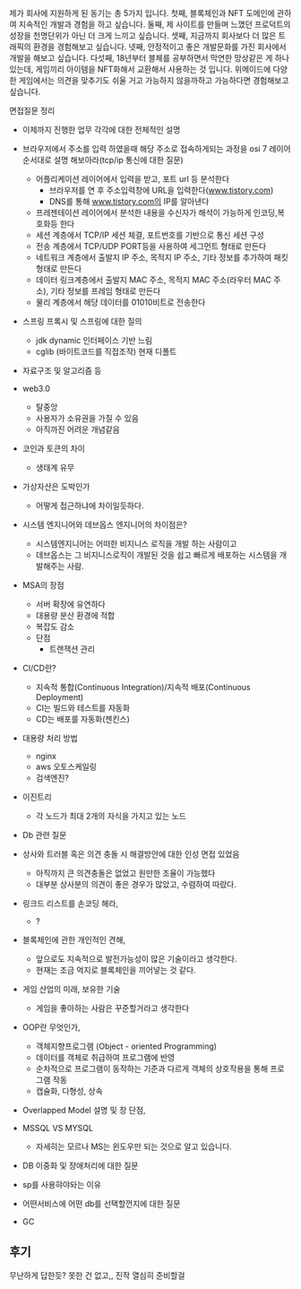 제가 회사에 지원하게 된 동기는 총 5가지 입니다.
첫째, 블록체인과 NFT 도메인에 관하여 지속적인 개발과 경험을 하고 싶습니다.
둘째, 제 사이트를 만들며 느꼈던 프로덕트의 성장을 천명단위가 아닌 더 크게 느끼고 싶습니다.
셋째, 지금까지 회사보다 더 많은 트래픽의 환경을 경험해보고 싶습니다.
넷째, 안정적이고 좋은 개발문화를 가진 회사에서 개발을 해보고 싶습니다.
다섯째, 18년부터 블체를 공부하면서 막연한 망상같은 게 하나있는데,
게임끼리 아이템을 NFT화해서 교환해서 사용하는 것 입니다.
위메이드에 다양한 게임에서는 의견을 맞추기도 쉬울 거고 가능하지 않을까하고 가능하다면 경험해보고 싶습니다.

면접질문 정리 
- 이제까지 진행한 업무 각각에 대한 전체적인 설명
- 브라우저에서 주소를 입력 하였을때 해당 주소로 접속하게되는 과정을 osi 7 레이어 순서대로 설명 해보아라(tcp/ip 통신에 대한 질문)
  - 어플리케이션 레이어에서 입력을 받고, 포트 url 등 분석한다
    - 브라우저를 연 후 주소입력창에 URL을 입력한다(www.tistory.com)
    - DNS를 통해 www.tistory.com의 IP를 알아낸다
  - 프레젠테이션 레이어에서 분석한 내용을 수신자가 해석이 가능하게 인코딩,복호화등 한다
  - 세션 계층에서 TCP/IP 세션 체결, 포트번호를 기반으로 통신 세션 구성
  - 전송 계층에서 TCP/UDP PORT등을 사용하여 세그먼트 형태로 만든다 
  - 네트워크 계층에서 출발지 IP 주소, 목적지 IP 주소, 기타 정보를 추가하여 패킷 형태로 만든다
  - 데이터 링크계층에서 출발지 MAC 주소, 목적지 MAC 주소(라우터 MAC 주소), 기타 정보를 프레임 형태로 만든다
  - 물리 계층에서 해당 데이터를 01010비트로 전송한다

- 스프링 프록시 및 스프링에 대한 질의
  - jdk dynamic 인터페이스 기반 느림
  - cglib (바이트코드를 직접조작) 현재 디폴트
- 자료구조 및 알고리즘 등
- web3.0
  - 탈중앙
  - 사용자가 소유권을 가질 수 있음
  - 아직까진 어려운 개념같음
- 코인과 토큰의 차이
  - 생태계 유무
- 가상자산은 도박인가
  - 어떻게 접근하냐에 차이일듯하다.
- 시스템 엔지니어와 데브옵스 엔지니어의 차이점은? 
  - 시스템엔지니어는 어떠한 비지니스 로직을 개발 하는 사람이고
  - 데브옵스는 그 비지니스로직이 개발된 것을 쉽고 빠르게 배포하는 시스템을 개발해주는 사람.
- MSA의 장점
  - 서버 확장에 유연하다
  - 대용량 분산 환경에 적합
  - 복잡도 감소
  - 단점
    - 트랜잭션 관리
- CI/CD란?
  - 지속적 통합(Continuous Integration)/지속적 배포(Continuous Deployment)
  - CI는 빌드와 테스트를 자동화
  - CD는 배포를 자동화(젠킨스)
- 대용량 처리 방법
  - nginx
  - aws 오토스케일링
  - 검색엔진?
- 이진트리
  - 각 노드가 최대 2개의 자식을 가지고 있는 노드
- Db 관련 질문
- 상사와 트러블 혹은 의견 충돌 시 해결방안에 대한 인성 면접 있었음
  - 아직까지 큰 의견충돌은 없었고 원만한 조율이 가능했다
  - 대부분 상사분의 의견이 좋은 경우가 많았고, 수렴하여 따랐다.
- 링크드 리스트를 손코딩 해라,
  - ?
- 블록체인에 관한 개인적인 견해, 
  - 앞으로도 지속적으로 발전가능성이 많은 기술이라고 생각한다.
  - 현재는 조금 억지로 블록체인을 끼어넣는 것 같다.
- 게임 산업의 미래, 보유한 기술
  - 게임을 좋아하는 사람은 꾸준할거라고 생각한다
- OOP란 무엇인가,
  - 객체지향프로그램 (Object - oriented Programming)
  - 데이터를 객체로 취급하여 프로그램에 반영
  - 순차적으로 프로그램이 동작하는 기준과 다르게 객체의 상호작용을 통해 프로그램 작동
  - 캡슐화, 다형성, 상속
- Overlapped Model 설명 및 장 단점,
- MSSQL VS MYSQL
  - 자세히는 모르나 MS는 윈도우만 되는 것으로 알고 있습니다.
- DB 이중화 및 장애처리에 대한 질문
- sp를 사용햐야돠는 이유
- 어떤서비스에 어떤 db를 선택할껀지에 대한 질문
- GC

## 후기
무난하게 답한듯? 
못한 건 없고,, 진작 열심히 준비할걸